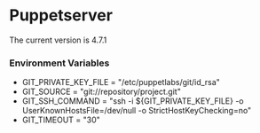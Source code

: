 # Puppetserver

The current version is 4.7.1

### Environment Variables

* GIT_PRIVATE_KEY_FILE = "/etc/puppetlabs/git/id_rsa"
* GIT_SOURCE = "git://repository/project.git"
* GIT_SSH_COMMAND = "ssh -i ${GIT_PRIVATE_KEY_FILE} -o UserKnownHostsFile=/dev/null -o StrictHostKeyChecking=no"
* GIT_TIMEOUT = "30"
